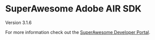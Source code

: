 SuperAwesome Adobe AIR SDK
==========================

Version 3.1.6

For more information check out the [SuperAwesome Developer Portal](http://developers.superawesome.tv/docs/adobeairsdk).
